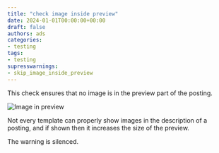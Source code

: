 ```yaml
---
title: "check image inside preview"
date: 2024-01-01T00:00:00+00:00
draft: false
authors: ads
categories:
- testing
tags:
- testing
supresswarnings:
- skip_image_inside_preview
---
```


This check ensures that no image is in the preview part of the posting.

![Image in preview](testing.png "Image in preview")

<!--more-->

Not every template can properly show images in the description of a posting, and if shown then it increases the size of the preview.

The warning is silenced.
